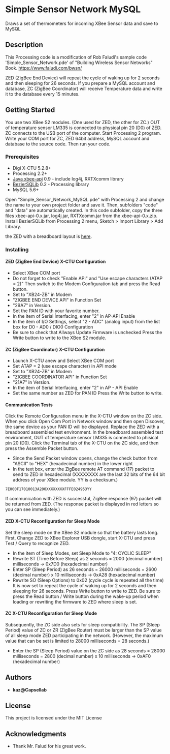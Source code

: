 # Simple Sensor Network MySQL

 Draws a set of thermometers for incoming XBee Sensor data and save to MySQL

## Description

This Processing code is a modification of Rob Faludi's sample code 'Simple_Sensor_Network.pde' of "Building Wireless Sensor Networks" Book.
https://www.faludi.com/bwsn/

 ZED (ZigBee End Device) will repeat the cycle of waking up for 2 seconds and then sleeping for 26 seconds. If you prepare a MySQL account and database, ZC (ZigBee Coordinator) will receive Temperature data and write it to the database every 15 minutes.

## Getting Started

You use two XBee S2 modules. (One used for ZED, the other for ZC.) OUT of temperature sensor LM335 is connected to physical pin 20 (D0) of ZED. ZC connects to the USB port of the computer.
Start Processing 2 program. Write your COM port for ZC, ZED 64bit address, MySQL account and database to the source code. Then run your code.

### Prerequisites

* Digi X-CTU 5.2.8+
* Processing 2.2+
* [Java xbee-api](https://code.google.com/p/xbee-api/) 0.9  - include log4j, RXTXcomm library
* [BezierSQLib](http://bezier.de/processing/libs/sql/) 0.2  - Processing library
* MySQL 5.6+

Open "Simple_Sensor_Network_MySQL.pde" with Processing 2 and change the name to your own project folder and save it. Then, subfolders "code" and "data" are automatically created.
In this code subfolder, copy the three files xbee-api-0.x.jar, log4j.jar, RXTXcomm.jar from the xbee-api-0.x.zip.
Install BezierSQLib from Processing 2 menu, Sketch > Import Library > Add Library.

the ZED with a breadboard layout is  [here](https://www.faludi.com/bwsn/tmp36-instructions-simple-sensor-network/).

### Installing

#### ZED (ZigBee End Device) X-CTU Configuration
* Select XBee COM port
* Do not forget to check "Enable API" and "Use escape characters (ATAP = 2)"
Then switch to the Modem Configuration tab and press the Read button.
* Set to "XB24-ZB" in Modem
* "ZIGBEE END DEVICE API" in Function Set
* "29A7" in Version.
* Set the PAN ID with your favorite number.
* In the item of Serial Interfacing, enter "2" in AP-API Enable
* In the item of I/O Settings, select "2 - ADC" (analog input) from the list box for D0 - AD0 / DIO0 Configuration
* Be sure to check that Allways Update Firmware is unchecked
Press the Write button to write to the XBee S2 module.

#### ZC (ZigBee Coordinator) X-CTU Configuration
* Launch X-CTU anew and Select XBee COM port
* Set ATAP = 2 (use escape character) in API mode
* Set to "XB24-ZB" in Modem
* "ZIGBEE COORDINATOR API" in Function Set
* "21A​​7" in Version.
* In the item of Serial Interfacing, enter "2" in AP - API Enable
* Set the same number as ZED for PAN ID
Press the Write button to write.

#### Communication Tests
Click the Remote Configuration menu in the X-CTU window on the ZC side.
When you click Open Com Port in Network window and then open Discover, the same device as your PAN ID will be displayed.
Replace the ZED with a breadboard assembled test environment. In the breadboard assembled test environment, OUT of temperature sensor LM335 is connected to phisical pin 20 (D0).
Click the Terminal tab of the X-CTU on the ZC side, and then press the Assemble Packet button.
* Since the Send Packet window opens, change the check button from "ASCII" to "HEX" (hexadecimal number) in the lower right
* In the text box, enter the ZigBee remote AT command (17) packet to send to ZED in hexadecimal (XXXXXXXX are the last 32 bits of the 64 bit address of your XBee module. YY is a checksum.)
```
7E000F17010013A200XXXXXXXXFFFE024953YY
```
If communication with ZED is successful, ZigBee response (97) packet will be returned from ZED. (The response packet is displayed in red letters so you can see immediately.)

#### ZED X-CTU Reconfiguration for Sleep Mode
Set the sleep mode on the XBee S2 module so that the battery lasts long.
First, Change ZED to XBee Explorer USB dongle, start X-CTU and press Test / Query to recognize ZED.
* In the item of Sleep Modes, set Sleep Mode to "4: CYCLIC SLEEP"
* Rewrite ST (Time Before Sleep) as 2 seconds = 2000 (decimal number) milliseconds → 0x7D0 (hexadecimal number)
* Enter SP (Sleep Period) as 26 seconds = 26000 milliseconds = 2600 (decimal number) x 10 milliseconds → 0xA28 (hexadecimal number)
* Rewrite SO (Sleep Options) to 0x02 (cycle cycle is repeated all the time)
It is now set to repeat the cycle of waking up for 2 seconds and then sleeping for 26 seconds.
Press Write button to write to ZED. Be sure to press the Read button / Write button during the wake-up period when loading or rewriting the firmware to ZED where sleep is set.

#### ZC X-CTU Reconfiguration for Sleep Mode
Subsequently, the ZC side also sets for sleep compatibility.
The SP (Sleep Period) value of ZC or ZR (ZigBee Router) must be larger than the SP value of all sleep mode ZED participating in the network. (However, the maximum value that can be set is limited to 28000 milliseconds = 28 seconds.)
* Enter the SP (Sleep Period) value on the ZC side as 28 seconds = 28000 milliseconds = 2800 (decimal number) x 10 milliseconds → 0xAF0 (hexadecimal number)

## Authors

* **kaz@Capsellab**

## License

This project is licensed under the MIT License

## Acknowledgments

* Thank Mr. Falud for his great work.
